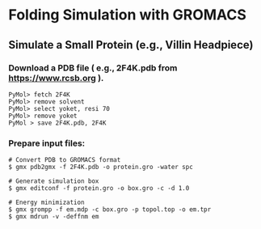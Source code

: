 # Folding Simulation with GROMACS

## Simulate a Small Protein (e.g., Villin Headpiece)


### Download a PDB file ( e.g., 2F4K.pdb from <a href="https://www.rcsb.org">https://www.rcsb.org</a> ).

```
PyMol> fetch 2F4K
PyMol> remove solvent
PyMol> select yoket, resi 70
PyMol> remove yoket 
PyMol > save 2F4K.pdb, 2F4K
```

### Prepare input files:

```console
# Convert PDB to GROMACS format
$ gmx pdb2gmx -f 2F4K.pdb -o protein.gro -water spc

# Generate simulation box
$ gmx editconf -f protein.gro -o box.gro -c -d 1.0

# Energy minimization
$ gmx grompp -f em.mdp -c box.gro -p topol.top -o em.tpr
$ gmx mdrun -v -deffnm em
```
